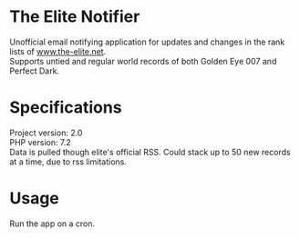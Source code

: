 # The Elite Notifier
Unofficial email notifying application for updates and changes in the rank lists of www.the-elite.net.  
Supports untied and regular world records of both Golden Eye 007 and Perfect Dark.  
# Specifications
Project version: 2.0  
PHP version: 7.2  
Data is pulled though elite's official RSS. Could stack up to 50 new records at a time, due to rss limitations.  
# Usage
Run the app on a cron.  
